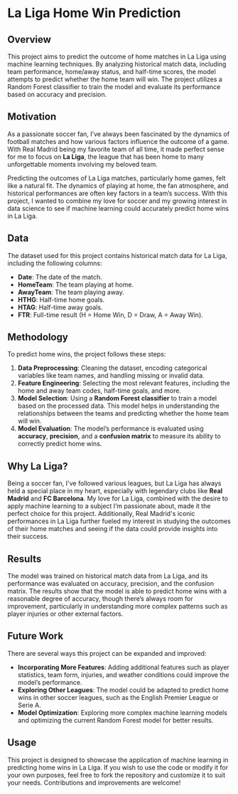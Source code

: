 # La Liga Home Win Prediction

## Overview
This project aims to predict the outcome of home matches in La Liga using machine learning techniques. By analyzing historical match data, including team performance, home/away status, and half-time scores, the model attempts to predict whether the home team will win. The project utilizes a Random Forest classifier to train the model and evaluate its performance based on accuracy and precision.

## Motivation
As a passionate soccer fan, I’ve always been fascinated by the dynamics of football matches and how various factors influence the outcome of a game. With Real Madrid being my favorite team of all time, it made perfect sense for me to focus on **La Liga**, the league that has been home to many unforgettable moments involving my beloved team. 

Predicting the outcomes of La Liga matches, particularly home games, felt like a natural fit. The dynamics of playing at home, the fan atmosphere, and historical performances are often key factors in a team’s success. With this project, I wanted to combine my love for soccer and my growing interest in data science to see if machine learning could accurately predict home wins in La Liga.

## Data
The dataset used for this project contains historical match data for La Liga, including the following columns:
- **Date**: The date of the match.
- **HomeTeam**: The team playing at home.
- **AwayTeam**: The team playing away.
- **HTHG**: Half-time home goals.
- **HTAG**: Half-time away goals.
- **FTR**: Full-time result (H = Home Win, D = Draw, A = Away Win).

## Methodology
To predict home wins, the project follows these steps:
1. **Data Preprocessing**: Cleaning the dataset, encoding categorical variables like team names, and handling missing or invalid data.
2. **Feature Engineering**: Selecting the most relevant features, including the home and away team codes, half-time goals, and more.
3. **Model Selection**: Using a **Random Forest classifier** to train a model based on the processed data. This model helps in understanding the relationships between the teams and predicting whether the home team will win.
4. **Model Evaluation**: The model’s performance is evaluated using **accuracy**, **precision**, and a **confusion matrix** to measure its ability to correctly predict home wins.

## Why La Liga?
Being a soccer fan, I've followed various leagues, but La Liga has always held a special place in my heart, especially with legendary clubs like **Real Madrid** and **FC Barcelona**. My love for La Liga, combined with the desire to apply machine learning to a subject I’m passionate about, made it the perfect choice for this project. Additionally, Real Madrid's iconic performances in La Liga further fueled my interest in studying the outcomes of their home matches and seeing if the data could provide insights into their success.

## Results
The model was trained on historical match data from La Liga, and its performance was evaluated on accuracy, precision, and the confusion matrix. The results show that the model is able to predict home wins with a reasonable degree of accuracy, though there’s always room for improvement, particularly in understanding more complex patterns such as player injuries or other external factors.

## Future Work
There are several ways this project can be expanded and improved:
- **Incorporating More Features**: Adding additional features such as player statistics, team form, injuries, and weather conditions could improve the model’s performance.
- **Exploring Other Leagues**: The model could be adapted to predict home wins in other soccer leagues, such as the English Premier League or Serie A.
- **Model Optimization**: Exploring more complex machine learning models and optimizing the current Random Forest model for better results.

## Usage
This project is designed to showcase the application of machine learning in predicting home wins in La Liga. If you wish to use the code or modify it for your own purposes, feel free to fork the repository and customize it to suit your needs. Contributions and improvements are welcome!
